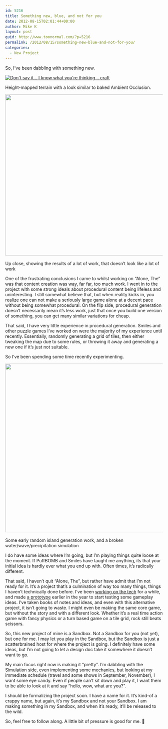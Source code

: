 ```yaml
---
id: 5216
title: Something new, blue, and not for you
date: 2012-08-15T02:01:44+00:00
author: Mike K
layout: post
guid: http://www.toonormal.com/?p=5216
permalink: /2012/08/15/something-new-blue-and-not-for-you/
categories:
  - New Project
---
```

So, I&#8217;ve been dabbling with something new.

<div id="attachment_5217" style="max-width: 650px" class="wp-caption aligncenter">
  <a href="/wp-content/uploads/2012/08/Shot46.jpg"><img src="/wp-content/uploads/2012/08/Shot46-640x497.jpg" alt="Don&#039;t say it... I know what you&#039;re thinking... craft" title="Don&#039;t say it... I know what you&#039;re thinking... craft" width="640" height="497" class="size-large wp-image-5217" srcset="/wp-content/uploads/2012/08/Shot46-640x497.jpg 640w, /wp-content/uploads/2012/08/Shot46-450x349.jpg 450w, /wp-content/uploads/2012/08/Shot46.jpg 661w" sizes="(max-width: 640px) 100vw, 640px" /></a>
  
  <p class="wp-caption-text">
    Height-mapped terrain with a look similar to baked Ambient Occlusion.
  </p>
</div>

<div id="attachment_5235" style="max-width: 650px" class="wp-caption aligncenter">
  <a href="/wp-content/uploads/2012/08/Shot47.jpg"><img src="/wp-content/uploads/2012/08/Shot47-640x513.jpg" alt="" title="Seriously, don&#039;t" width="640" height="513" class="size-large wp-image-5235" srcset="/wp-content/uploads/2012/08/Shot47-640x513.jpg 640w, /wp-content/uploads/2012/08/Shot47-450x361.jpg 450w, /wp-content/uploads/2012/08/Shot47.jpg 695w" sizes="(max-width: 640px) 100vw, 640px" /></a>
  
  <p class="wp-caption-text">
    Up close, showing the results of a lot of work, that doesn&#8217;t look like a lot of work
  </p>
</div>

One of the frustrating conclusions I came to whilst working on &#8220;Alone, The&#8221; was that content creation was way, far far, too much work. I went in to the project with some strong ideals about procedural content being lifeless and uninteresting. I still somewhat believe that, but when reality kicks in, you realize one can not make a seriously large game alone at a decent pace without being somewhat procedural. On the flip side, procedural generation doesn&#8217;t necessarily mean it&#8217;s less work, just that once you build one version of something, you can get many similar variations for cheap.

That said, I have very little experience in procedural generation. Smiles and other puzzle games I&#8217;ve worked on were the majority of my experience until recently. Essentially, randomly generating a grid of tiles, then either tweaking the map due to some rules, or throwing it away and generating a new one if it&#8217;s just not suitable.

So I&#8217;ve been spending some time recently experimenting.

<div id="attachment_5222" style="max-width: 550px" class="wp-caption aligncenter">
  <a href="/wp-content/uploads/2012/08/Shot07.png"><img src="/wp-content/uploads/2012/08/Shot07.png" alt="" title="Not quite Texas" width="540" height="537" class="size-full wp-image-5222" srcset="/wp-content/uploads/2012/08/Shot07.png 540w, /wp-content/uploads/2012/08/Shot07-150x150.png 150w, /wp-content/uploads/2012/08/Shot07-450x447.png 450w" sizes="(max-width: 540px) 100vw, 540px" /></a>
  
  <p class="wp-caption-text">
    Some early random island generation work, and a broken water/wave/precipitation simulation
  </p>
</div>

I do have some ideas where I&#8217;m going, but I&#8217;m playing things quite loose at the moment. If PuffBOMB and Smiles have taught me anything, its that your initial idea is hardly ever what you end up with. Often times, it&#8217;s radically different.

That said, I haven&#8217;t quit &#8220;Alone, The&#8221;, but rather have admit that I&#8217;m not ready for it. It&#8217;s a project that&#8217;s a culmination of way too many things, things I haven&#8217;t technically done before. I&#8217;ve been [working on the tech](/2011/11/10/reinventing/) for a while, and made [a prototype](/2011/12/26/the-monday-report-boxing-day-edition/) earlier in the year to start testing some gameplay ideas. I&#8217;ve taken books of notes and ideas, and even with this alternative project, it isn&#8217;t going to waste. I might even be making the same core game, but without the story and with a different look. Whether it&#8217;s a real time action game with fancy physics or a turn based game on a tile grid, rock still beats scissors.

So, this new project of mine is a Sandbox. Not a Sandbox for you (not yet), but one for me. I may let you play in the Sandbox, but the Sandbox is just a scatterbrained host for where the project is going. I definitely have some ideas, but I&#8217;m not going to let a design doc take it somewhere it doesn&#8217;t want to go.

My main focus right now is making it &#8220;pretty&#8221;. I&#8217;m dabbling with the Simulation side, even implementing some mechanics, but looking at my immediate schedule (travel and some shows in September, November), I want some eye candy. Even if people can&#8217;t sit down and play it, I want them to be able to look at it and say &#8220;hello, wow, what are you?&#8221;.

I should be formalizing the project soon. I have a name for it. It&#8217;s kind-of a crappy name, but again, it&#8217;s my Sandbox and not your Sandbox. I am making something in my Sandbox, and when it&#8217;s ready, it&#8217;ll be released to the wild.

So, feel free to follow along. A little bit of pressure is good for me. 🙂